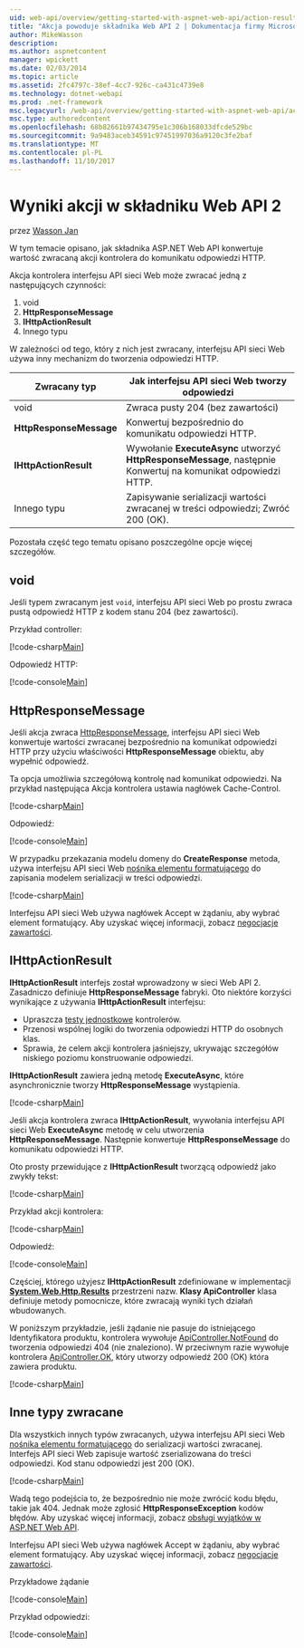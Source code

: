 ```yaml
---
uid: web-api/overview/getting-started-with-aspnet-web-api/action-results
title: "Akcja powoduje składnika Web API 2 | Dokumentacja firmy Microsoft"
author: MikeWasson
description: 
ms.author: aspnetcontent
manager: wpickett
ms.date: 02/03/2014
ms.topic: article
ms.assetid: 2fc4797c-38ef-4cc7-926c-ca431c4739e8
ms.technology: dotnet-webapi
ms.prod: .net-framework
msc.legacyurl: /web-api/overview/getting-started-with-aspnet-web-api/action-results
msc.type: authoredcontent
ms.openlocfilehash: 68b82661b97434795e1c306b168033dfcde529bc
ms.sourcegitcommit: 9a9483aceb34591c97451997036a9120c3fe2baf
ms.translationtype: MT
ms.contentlocale: pl-PL
ms.lasthandoff: 11/10/2017
---
```

<a name="action-results-in-web-api-2"></a>Wyniki akcji w składniku Web API 2
====================
przez [Wasson Jan](https://github.com/MikeWasson)

W tym temacie opisano, jak składnika ASP.NET Web API konwertuje wartość zwracaną akcji kontrolera do komunikatu odpowiedzi HTTP.

Akcja kontrolera interfejsu API sieci Web może zwracać jedną z następujących czynności:

1. void
2. **HttpResponseMessage**
3. **IHttpActionResult**
4. Innego typu

W zależności od tego, który z nich jest zwracany, interfejsu API sieci Web używa inny mechanizm do tworzenia odpowiedzi HTTP.

| Zwracany typ | Jak interfejsu API sieci Web tworzy odpowiedzi |
| --- | --- |
| void | Zwraca pusty 204 (bez zawartości) |
| **HttpResponseMessage** | Konwertuj bezpośrednio do komunikatu odpowiedzi HTTP. |
| **IHttpActionResult** | Wywołanie **ExecuteAsync** utworzyć **HttpResponseMessage**, następnie Konwertuj na komunikat odpowiedzi HTTP. |
| Innego typu | Zapisywanie serializacji wartości zwracanej w treści odpowiedzi; Zwróć 200 (OK). |

Pozostała część tego tematu opisano poszczególne opcje więcej szczegółów.

## <a name="void"></a>void

Jeśli typem zwracanym jest `void`, interfejsu API sieci Web po prostu zwraca pustą odpowiedź HTTP z kodem stanu 204 (bez zawartości).

Przykład controller:

[!code-csharp[Main](action-results/samples/sample1.cs)]

Odpowiedź HTTP:

[!code-console[Main](action-results/samples/sample2.cmd)]

## <a name="httpresponsemessage"></a>HttpResponseMessage

Jeśli akcja zwraca [HttpResponseMessage](https://msdn.microsoft.com/en-us/library/system.net.http.httpresponsemessage.aspx), interfejsu API sieci Web konwertuje wartości zwracanej bezpośrednio na komunikat odpowiedzi HTTP przy użyciu właściwości **HttpResponseMessage** obiektu, aby wypełnić odpowiedź.

Ta opcja umożliwia szczegółową kontrolę nad komunikat odpowiedzi. Na przykład następująca Akcja kontrolera ustawia nagłówek Cache-Control.

[!code-csharp[Main](action-results/samples/sample3.cs)]

Odpowiedź:

[!code-console[Main](action-results/samples/sample4.cmd?highlight=2)]

W przypadku przekazania modelu domeny do **CreateResponse** metoda, używa interfejsu API sieci Web [nośnika elementu formatującego](../formats-and-model-binding/media-formatters.md) do zapisania modelem serializacji w treści odpowiedzi.

[!code-csharp[Main](action-results/samples/sample5.cs)]

Interfejsu API sieci Web używa nagłówek Accept w żądaniu, aby wybrać element formatujący. Aby uzyskać więcej informacji, zobacz [negocjacje zawartości](../formats-and-model-binding/content-negotiation.md).

## <a name="ihttpactionresult"></a>IHttpActionResult

**IHttpActionResult** interfejs został wprowadzony w sieci Web API 2. Zasadniczo definiuje **HttpResponseMessage** fabryki. Oto niektóre korzyści wynikające z używania **IHttpActionResult** interfejsu:

- Upraszcza [testy jednostkowe](../testing-and-debugging/unit-testing-controllers-in-web-api.md) kontrolerów.
- Przenosi wspólnej logiki do tworzenia odpowiedzi HTTP do osobnych klas.
- Sprawia, że celem akcji kontrolera jaśniejszy, ukrywając szczegółów niskiego poziomu konstruowanie odpowiedzi.

**IHttpActionResult** zawiera jedną metodę **ExecuteAsync**, które asynchronicznie tworzy **HttpResponseMessage** wystąpienia.

[!code-csharp[Main](action-results/samples/sample6.cs)]

Jeśli akcja kontrolera zwraca **IHttpActionResult**, wywołania interfejsu API sieci Web **ExecuteAsync** metodę w celu utworzenia **HttpResponseMessage**. Następnie konwertuje **HttpResponseMessage** do komunikatu odpowiedzi HTTP.

Oto prosty przewidujące z **IHttpActionResult** tworzącą odpowiedź jako zwykły tekst:

[!code-csharp[Main](action-results/samples/sample7.cs)]

Przykład akcji kontrolera:

[!code-csharp[Main](action-results/samples/sample8.cs)]

Odpowiedź:

[!code-console[Main](action-results/samples/sample9.cmd)]

Częściej, którego użyjesz **IHttpActionResult** zdefiniowane w implementacji  **[System.Web.Http.Results](https://msdn.microsoft.com/en-us/library/system.web.http.results.aspx)**  przestrzeni nazw. **Klasy ApiController** klasa definiuje metody pomocnicze, które zwracają wyniki tych działań wbudowanych.

W poniższym przykładzie, jeśli żądanie nie pasuje do istniejącego Identyfikatora produktu, kontrolera wywołuje [ApiController.NotFound](https://msdn.microsoft.com/en-us/library/system.web.http.apicontroller.notfound.aspx) do tworzenia odpowiedzi 404 (nie znaleziono). W przeciwnym razie wywołuje kontrolera [ApiController.OK](https://msdn.microsoft.com/en-us/library/dn314591.aspx), który utworzy odpowiedź 200 (OK) która zawiera produktu.

[!code-csharp[Main](action-results/samples/sample10.cs)]

## <a name="other-return-types"></a>Inne typy zwracane

Dla wszystkich innych typów zwracanych, używa interfejsu API sieci Web [nośnika elementu formatującego](../formats-and-model-binding/media-formatters.md) do serializacji wartości zwracanej. Interfejs API sieci Web zapisuje wartość zserializowana do treści odpowiedzi. Kod stanu odpowiedzi jest 200 (OK).

[!code-csharp[Main](action-results/samples/sample11.cs)]

Wadą tego podejścia to, że bezpośrednio nie może zwrócić kodu błędu, takie jak 404. Jednak może zgłosić **HttpResponseException** kodów błędów. Aby uzyskać więcej informacji, zobacz [obsługi wyjątków w ASP.NET Web API](../error-handling/exception-handling.md).

Interfejsu API sieci Web używa nagłówek Accept w żądaniu, aby wybrać element formatujący. Aby uzyskać więcej informacji, zobacz [negocjacje zawartości](../formats-and-model-binding/content-negotiation.md).

Przykładowe żądanie

[!code-console[Main](action-results/samples/sample12.cmd)]

Przykład odpowiedzi:

[!code-console[Main](action-results/samples/sample13.cmd)]
